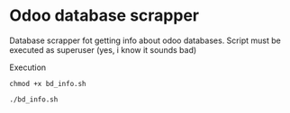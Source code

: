 # Odoo database scrapper

Database scrapper fot getting info about odoo databases. Script must be executed as superuser (yes, i know it sounds bad)

Execution

```
chmod +x bd_info.sh
```

```
./bd_info.sh
```
